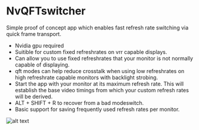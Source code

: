 # NvQFTswitcher
Simple proof of concept app which enables fast refresh rate switching via quick frame transport.

* Nvidia gpu required
* Suitible for custom fixed refreshrates on vrr capable displays.
* Can allow you to use fixed refreshrates that your monitor is not normally capable of displaying.
* qft modes can help reduce crosstalk when using low refreshrates on high refreshrate capable monitors with backlight strobing.
* Start the app with your monitor at its maximum refresh rate. This will establish the base video timings from which your custom refresh rates will be derived.
* ALT + SHIFT + R to recover from a bad modeswitch.
* Basic support for saving frequently used refresh rates per monitor.


![alt text](https://i.imgur.com/yyMqeg8.png)
